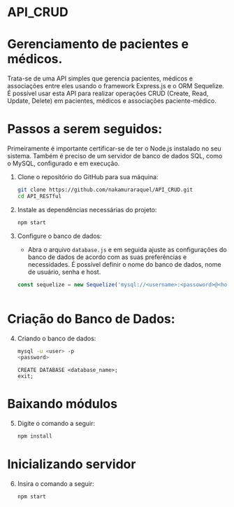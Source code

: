 # API_CRUD

# Gerenciamento de pacientes e médicos.
Trata-se de uma API simples que gerencia pacientes, médicos e associações entre eles usando o framework Express.js e o ORM Sequelize. É possível usar esta API para realizar operações CRUD (Create, Read, Update, Delete) em pacientes, médicos e associações paciente-médico.

# Passos a serem seguidos:
Primeiramente é importante certificar-se de ter o Node.js instalado no seu sistema. Também é preciso de um servidor de banco de dados SQL, como o MySQL, configurado e em execução.

1. Clone o repositório do GitHub para sua máquina:

    ```bash
    git clone https://github.com/nakamuraraquel/API_CRUD.git
    cd API_RESTful

2. Instale as dependências necessárias do projeto:

    ```bash
    npm start

3. Configure o banco de dados:

   - Abra o arquivo `database.js` e em seguida ajuste as configurações do banco de dados de acordo com as suas preferências e necessidades. É possível definir o nome do banco de dados, nome de usuário, senha e host.

   ```javascript
   const sequelize = new Sequelize('mysql://<username>:<passoword>@<host>:<port>/<database_name>')



# Criação do Banco de Dados:

4. Criando o banco de dados:

    ```bash
    mysql -u <user> -p
    <password>
    ```

    ```mysql
    CREATE DATABASE <database_name>;
    exit;

# Baixando módulos

5. Digite o comando a seguir:

    ```bash
    npm install

# Inicializando servidor

6. Insira o comando a seguir:

    ```bash
    npm start
